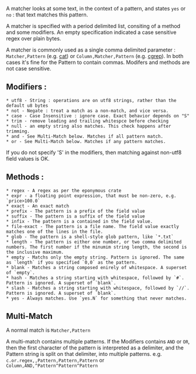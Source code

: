 A matcher looks at some text, in the context of a pattern, and states `yes` or `no` : that text matches this pattern.

A matcher is specified with a period delimited list, consiting of a method and some modifiers.
An empty specification indicated a case sensitive regex over plain bytes.

A matcher is commonly used as a single comma delimited parameter : `Matcher,Pattern` (e.g. [cat](cat.md)) or `Column,Matcher,Pattern` (e.g. [cgrep](cgrep.md)).
In both cases it's fine for the Pattern to contain commas. Modifers and methods are not case sensitive.

 ## Modifiers :
 
    * utf8 - String : operations are on utf8 strings, rather than the default u8 bytes
    * not - Negate : treat a match as a non-match, and vice versa.
    * case - Case Insensitive : ignore case. Exact behavior depends on "S"
    * trim - remove leading and trailing whitespce before checking
    * null - an empty string also matches. This check happens after trimming.
    * and - See Multi-Match below. Matches if all pattern match.
    * or - See Multi-Match below. Matches if any pattern matches.
    
If you do not specify 'S' in the modifiers, then matching against non-utf8 field values is OK. 
 

 ## Methods :
 
    * regex - A regex as per the eponymous crate
    * expr - a floating point expression, that must be non-zero, e.g. `price>100.0`
    * exact - An exact match
    * prefix - The pattern is a prefix of the field value
    * suffix - The pattern is a suffix of the field value
    * infix - The pattern is a contained in the field value.
    * file-exact - The pattern is a file name. The field value exactly matches one of the lines in the file.
    * glob - The pattern is a shell-style glob pattern, like `*.txt`
    * length - The pattern is either one number, or two comma delimited numbers. The first number if the minumim string length, the second is the inclusive maximum.
    * empty - Matchs only the empty string. Pattern is ignored. The same as `length` if you specified `0,0` as the pattern.
    * blank - Matches a string composed enirely of whitespace. A superset of `empty`.
    * hash - Matches a string starting with whitespace, followed by `#`. Pattern is ignored. A superset of `blank`.
    * slash - Matches a string starting with whitespace, followed by `//`. Pattern is ignored. A superset of `blank`.
    * yes - Always matches. Use `yes.N` for something that never matches.
    
## Multi-Match
A normal match is `Matcher,Pattern`

A multi-match contains multiple patterns. If the Modifiers contains `AND` or `OR`, then the first character of the pattern is interpreted as a delimiter, and the Pattern string is split on that delimiter, into multiple patterns. e.g.
`c.or.regex,,Pattern,Pattern,Pattern` or `Column,AND,^Pattern^Pattern^Pattern`

